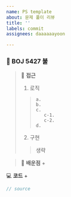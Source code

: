 ```yaml
---
name: PS template
about: 문제 풀이 리뷰
title: ''
labels: commit
assignees: daaaaaayoon

---
```


<!-- 제목 -->
### :blue_book: BOJ 5427 불

<!-- 접근 및 해결 -->
> :bookmark: __접근__
> 1. 로직
>>     a. 
>>     b.
>>     c. 
>>        c-1. 
>>        c-2. 
>>     d. 
> 2. 구현
>> 생략
<!-- 배운점 -->
> :bookmark: __배운점__
> + 

<!-- 코드 -->
💻 __코드__
+ 
   ```java
   // source
   ```
